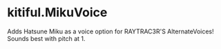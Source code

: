 # kitiful.MikuVoice
Adds Hatsune Miku as a voice option for RAYTRAC3R'S AlternateVoices! Sounds best with pitch at 1.

